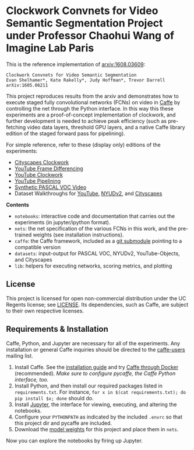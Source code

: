 # Clockwork Convnets for Video Semantic Segmentation Project under Professor Chaohui Wang of Imagine Lab Paris 

This is the reference implementation of [arxiv:1608.03609](https://arxiv.org/abs/1608.03609):

    Clockwork Convnets for Video Semantic Segmentation
    Evan Shelhamer*, Kate Rakelly*, Judy Hoffman*, Trevor Darrell
    arXiv:1605.06211

This project reproduces results from the arxiv and demonstrates how to execute staged fully convolutional networks (FCNs) on video in [Caffe](https://github.com/BVLC/caffe) by controlling the net through the Python interface.
In this way this these experiments are a proof-of-concept implementation of clockwork, and further development is needed to achieve peak efficiency (such as pre-fetching video data layers, threshold GPU layers, and a native Caffe library edition of the staged forward pass for pipelining).

For simple reference, refer to these (display only) editions of the experiments:

- [Cityscapes Clockwork](http://nbviewer.jupyter.org/github/shelhamer/clockwork-fcn/blob/master/notebooks/cityscapes-clockwork-exp.ipynb)
- [YouTube Frame Differencing](http://nbviewer.jupyter.org/github/shelhamer/clockwork-fcn/blob/master/notebooks/youtube-differences.ipynb)
- [YouTube Clockwork](http://nbviewer.jupyter.org/github/shelhamer/clockwork-fcn/blob/master/notebooks/youtube-clockwork-exp.ipynb)
- [YouTube Pipelining](http://nbviewer.jupyter.org/github/shelhamer/clockwork-fcn/blob/master/notebooks/youtube-pipeline-exp.ipynb)
- [Synthetic PASCAL VOC Video](http://nbviewer.jupyter.org/github/shelhamer/clockwork-fcn/blob/master/notebooks/pascal-translate-exp.ipynb)
- Dataset Walkthroughs for [YouTube](http://nbviewer.jupyter.org/github/shelhamer/clockwork-fcn/blob/master/notebooks/data-youtube.ipynb), [NYUDv2](http://nbviewer.jupyter.org/github/shelhamer/clockwork-fcn/blob/master/notebooks/data-nyud.ipynb), and [Cityscapes](http://nbviewer.jupyter.org/github/shelhamer/clockwork-fcn/blob/master/notebooks/data-cityscapes.ipynb)

**Contents**

- `notebooks`: interactive code and documentation that carries out the experiments (in jupyter/ipython format).
- `nets`: the net specification of the various FCNs in this work, and the pre-trained weights (see installation instructions).
- `caffe`: the Caffe framework, included as a [git submodule](https://git-scm.com/book/en/v2/Git-Tools-Submodules) pointing to a compatible version
- `datasets`: input-output for PASCAL VOC, NYUDv2, YouTube-Objects, and Cityscapes
- `lib`: helpers for executing networks, scoring metrics, and plotting

## License

This project is licensed for open non-commercial distribution under the UC Regents license; see [LICENSE](./LICENSE).
Its dependencies, such as Caffe, are subject to their own respective licenses.

## Requirements & Installation

Caffe, Python, and Jupyter are necessary for all of the experiments.
Any installation or general Caffe inquiries should be directed to the [caffe-users](mailto:caffe-users@googlegroups.com) mailing list.

1. Install Caffe. See the [installation guide](http://caffe.berkeleyvision.org/installation.html) and try [Caffe through Docker](https://github.com/BVLC/caffe/tree/master/docker) (recommended).
*Make sure to configure pycaffe, the Caffe Python interface, too.*
2. Install Python, and then install our required packages listed in  `requirements.txt`.
For instance, `for x in $(cat requirements.txt); do pip install $x; done` should do.
3. Install [Jupyter](http://jupyter.org/), the interface for viewing, executing, and altering the notebooks.
4. Configure your `PYTHONPATH` as indicated by the included `.envrc` so that this project dir and pycaffe are included.
5. Download the [model weights](http://dl.caffe.berkeleyvision.org/clockwork-nets.tar.gz) for this project and place them in `nets`.

Now you can explore the notebooks by firing up Jupyter.
